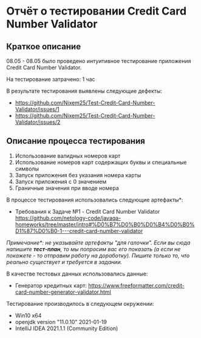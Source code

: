# Отчёт о тестировании Credit Card Number Validator

## Краткое описание

08.05 - 08.05 было проведено интуитивное тестирование приложения Credit Card Number Validator.

На тестирование затрачено: 1 час

В результате тестирования выявлены следующие дефекты:
* https://github.com/Nixem25/Test-Credit-Card-Number-Validator/issues/1
* https://github.com/Nixem25/Test-Credit-Card-Number-Validator/issues/2

## Описание процесса тестирования
1. Использование валидных номеров карт
2. Использование номеров карт содержащих буквы и специальные символы
3. Запуск приложения без указания номера карты
4. Запуск приложения с 0 значением
5. Граничные значения при вводе номера 

В процессе тестирования использовались следующие артефакты*:
* Требования к Задаче №1 - Credit Card Number Validator https://github.com/netology-code/javaqa-homeworks/tree/master/intro#%D0%B7%D0%B0%D0%B4%D0%B0%D1%87%D0%B0-1---credit-card-number-validator



*Примечание\*: не указывайте артефакты "для галочки". Если вы сюда напишите **тест-план**, то мы попросим вас его показать (а если не покажете - то отправим работу на доработку). Пишите только то, что реально существует и требуется в задании.*

В качестве тестовых данных использовались данные:
* Генератор кредитных карт:  https://www.freeformatter.com/credit-card-number-generator-validator.html



Тестирование производилось в следующем окружении:
* Win10 x64
* openjdk version "11.0.10" 2021-01-19
* IntelliJ IDEA 2021.1.1 (Community Edition)

